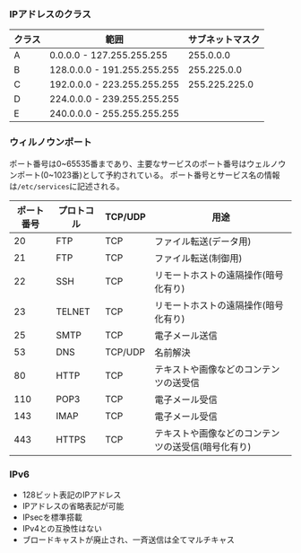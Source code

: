 ### IPアドレスのクラス

|クラス|範囲|サブネットマスク|
|-|-|-|
|A|0.0.0.0 - 127.255.255.255|255.0.0.0|
|B|128.0.0.0 - 191.255.255.255|255.225.0.0|
|C|192.0.0.0 - 223.255.255.255|255.225.225.0|
|D|224.0.0.0 - 239.255.255.255||
|E|240.0.0.0 - 255.255.255.255||

### ウィルノウンポート
ポート番号は0~65535番まであり、主要なサービスのポート番号はウェルノウンポート(0~1023番)として予約されている。
ポート番号とサービス名の情報は`/etc/services`に記述される。

|ポート番号|プロトコル|TCP/UDP|用途|
|-|-|-|-|
|20|FTP|TCP|ファイル転送(データ用)|
|21|FTP|TCP|ファイル転送(制御用)|
|22|SSH|TCP|リモートホストの遠隔操作(暗号化有り)|
|23|TELNET|TCP|リモートホストの遠隔操作(暗号化有り)|
|25|SMTP|TCP|電子メール送信|
|53|DNS|TCP/UDP|名前解決|
|80|HTTP|TCP|テキストや画像などのコンテンツの送受信|
|110|POP3|TCP|電子メール受信|
|143|IMAP|TCP|電子メール受信|
|443|HTTPS|TCP|テキストや画像などのコンテンツの送受信(暗号化有り)|







### IPv6
 - 128ビット表記のIPアドレス
 - IPアドレスの省略表記が可能
 - IPsecを標準搭載
 - IPv4との互換性はない
 - ブロードキャストが廃止され、一斉送信は全てマルチキャス
